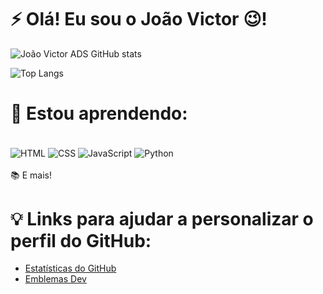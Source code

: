 # ⚡ Olá! Eu sou o João Victor 😉!

![João Victor ADS GitHub stats](https://github-readme-stats.vercel.app/api?username=JoaoVictorHub&show_icons=true&theme=tokyonight)

![Top Langs](https://github-readme-stats.vercel.app/api/top-langs/?username=JoaoVictorHub&layout=compact)

# 🔎 Estou aprendendo:
<div style="display: inline_block"><br/>
  <img align="center" alt="HTML" src="https://img.shields.io/badge/HTML-239120?style=for-the-badge&logo=html5&logoColor=white" />
  <img align="center" alt="CSS" src="https://img.shields.io/badge/CSS-239120?&style=for-the-badge&logo=css3&logoColor=white" />
  <img align="center" alt="JavaScript" src="https://img.shields.io/badge/JavaScript-F7DF1E?style=for-the-badge&logo=javascript&logoColor=black" />
  <img align="center" alt="Python" src="https://img.shields.io/badge/Python-3776AB?style=for-the-badge&logo=python&logoColor=white" />
</div><br/>
📚 E mais!

# 💡 Links para ajudar a personalizar o perfil do GitHub:
- [Estatísticas do GitHub](https://github.com/anuraghazra/github-readme-stats)<br/>
- [Emblemas Dev](https://dev.to/envoy_/150-badges-for-github-pnk)<br/>
